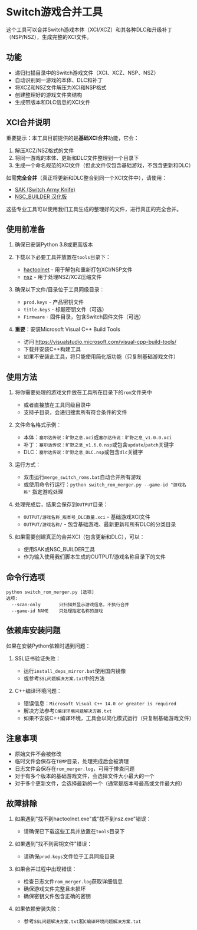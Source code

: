 # Switch游戏合并工具

这个工具可以合并Switch游戏本体（XCI/XCZ）和其各种DLC和升级补丁（NSP/NSZ），生成完整的XCI文件。

## 功能

- 递归扫描目录中的Switch游戏文件（XCI、XCZ、NSP、NSZ）
- 自动识别同一游戏的本体、DLC和补丁
- 将XCZ和NSZ文件解压为XCI和NSP格式
- 创建整理好的游戏文件夹结构
- 生成带版本和DLC信息的XCI文件

## XCI合并说明

重要提示：本工具目前提供的是**基础XCI合并**功能，它会：

1. 解压XCZ/NSZ格式的文件
2. 将同一游戏的本体、更新和DLC文件整理到一个目录下
3. 生成一个命名规范的XCI文件（但此文件仅包含基础游戏，不包含更新和DLC）

如需**完全合并**（真正将更新和DLC整合到同一个XCI文件中），请使用：

- [SAK (Switch Army Knife)](https://github.com/dezem/SAK)
- [NSC_BUILDER 汉化版](https://github.com/zdm65477730/NSC_BUILDER)

这些专业工具可以使用我们工具生成的整理好的文件，进行真正的完全合并。

## 使用前准备

1. 确保已安装Python 3.8或更高版本
2. 下载以下必要工具并放置在`tools`目录下：
   - [hactoolnet](https://github.com/Thealexbarney/libhac/releases) - 用于解包和重新打包XCI/NSP文件
   - [nsz](https://github.com/nicoboss/nsz/releases) - 用于处理NSZ/XCZ压缩文件

3. 确保以下文件/目录位于工具同级目录：
   - `prod.keys` - 产品密钥文件
   - `title.keys` - 标题密钥文件（可选）
   - `Firmware` - 固件目录，包含Switch固件文件（可选）

4. **重要**：安装Microsoft Visual C++ Build Tools
   - 访问 https://visualstudio.microsoft.com/visual-cpp-build-tools/
   - 下载并安装C++构建工具
   - 如果不安装此工具，将只能使用简化版功能（只复制基础游戏文件）

## 使用方法

1. 将你需要处理的游戏文件放在工具所在目录下的`rom`文件夹中
   - 或者直接放在工具同级目录中
   - 支持子目录，会递归搜索所有符合条件的文件

2. 文件命名格式示例：
   - 本体：`塞尔达传说：旷野之息.xci`或`塞尔达传说：旷野之息_v1.0.0.xci`
   - 补丁：`塞尔达传说：旷野之息_v1.6.0.nsp`或包含`update`/`patch`关键字
   - DLC：`塞尔达传说：旷野之息_DLC.nsp`或包含`dlc`关键字

3. 运行方式：
   - 双击运行`merge_switch_roms.bat`自动合并所有游戏
   - 或使用命令行运行：`python switch_rom_merger.py --game-id "游戏名称"` 指定游戏处理

4. 处理完成后，结果会保存到`OUTPUT`目录：
   - `OUTPUT/游戏名称_版本号_DLC数量.xci` - 基础游戏XCI文件
   - `OUTPUT/游戏名称/` - 包含基础游戏、最新更新和所有DLC的分类目录

5. 如果需要创建真正的合并XCI（包含更新和DLC），可以：
   - 使用SAK或NSC_BUILDER工具
   - 作为输入使用我们脚本生成的OUTPUT/游戏名称目录下的文件

## 命令行选项

```
python switch_rom_merger.py [选项]
选项:
  --scan-only       只扫描并显示游戏信息，不执行合并
  --game-id NAME    只处理指定名称的游戏
```

## 依赖库安装问题

如果在安装Python依赖时遇到问题：

1. SSL证书验证失败：
   - 运行`install_deps_mirror.bat`使用国内镜像
   - 或参考`SSL问题解决方案.txt`中的方法

2. C++编译环境问题：
   - 错误信息：`Microsoft Visual C++ 14.0 or greater is required`
   - 解决方法参考`C编译环境问题解决方案.txt`
   - 如果不安装C++编译环境，工具会以简化模式运行（只复制基础游戏文件）

## 注意事项

- 原始文件不会被修改
- 临时文件会保存在`TEMP`目录，处理完成后会被清理
- 日志文件会保存在`rom_merger.log`，可用于排查问题
- 对于有多个版本的基础游戏文件，会选择文件大小最大的一个
- 对于多个更新文件，会选择最新的一个（通常是版本号最高或文件最大的）

## 故障排除

1. 如果遇到"找不到hactoolnet.exe"或"找不到nsz.exe"错误：
   - 请确保已下载这些工具并放置在`tools`目录下

2. 如果遇到"找不到密钥文件"错误：
   - 请确保`prod.keys`文件位于工具同级目录

3. 如果合并过程中出现错误：
   - 检查日志文件`rom_merger.log`获取详细信息
   - 确保游戏文件完整且未损坏
   - 确保密钥文件包含正确的密钥

4. 如果依赖安装失败：
   - 参考`SSL问题解决方案.txt`和`C编译环境问题解决方案.txt` 